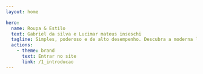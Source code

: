 ```yaml
---
layout: home

hero:
  name: Roupa & Estilo
  text: Gabriel da silva e Lucimar mateus inseschi
  tagline: Simples, poderoso e de alto desempenho. Descubra a moderna loja de Roupas e Estilo que você sempre quis.
  actions:
    - theme: brand
      text: Entrar no site
      link: /1_introducao
---
```

